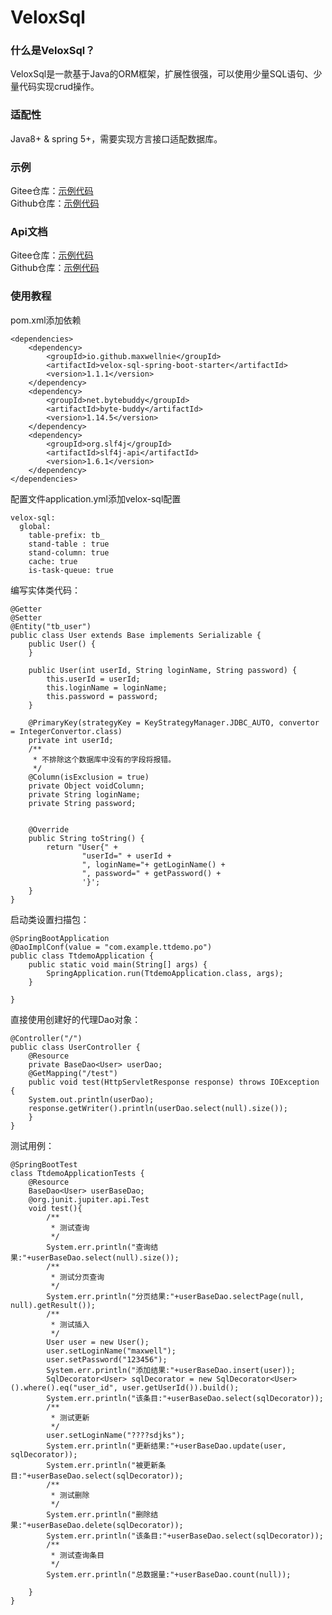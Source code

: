 # VeloxSql

### 什么是VeloxSql？

VeloxSql是一款基于Java的ORM框架，扩展性很强，可以使用少量SQL语句、少量代码实现crud操作。

### 适配性

Java8+ & spring 5+，需要实现方言接口适配数据库。

### 示例

Gitee仓库：<a href="https://gitee.com/maxwellnie/velox-sql-demo.git">示例代码<a/><br/>
Github仓库：<a href="https://github.com/maxwellnie/velox-sql-demo.git">示例代码<a/>

### Api文档

Gitee仓库：<a href="https://gitee.com/maxwellnie/velox-sql-demo.git/apidocs/index.html">示例代码<a/><br/>
Github仓库：<a href="https://github.com/maxwellnie/velox-sql-demo.git/apidocs/index.html">示例代码<a/>

### 使用教程

pom.xml添加依赖
```
<dependencies>
    <dependency>
        <groupId>io.github.maxwellnie</groupId>
        <artifactId>velox-sql-spring-boot-starter</artifactId>
        <version>1.1.1</version>
    </dependency>
    <dependency>
        <groupId>net.bytebuddy</groupId>
        <artifactId>byte-buddy</artifactId>
        <version>1.14.5</version>
    </dependency>
    <dependency>
        <groupId>org.slf4j</groupId>
        <artifactId>slf4j-api</artifactId>
        <version>1.6.1</version>
    </dependency>
</dependencies>
```
配置文件application.yml添加velox-sql配置
```
velox-sql:
  global:
    table-prefix: tb_
    stand-table : true
    stand-column: true
    cache: true
    is-task-queue: true
```
编写实体类代码：
```
@Getter
@Setter
@Entity("tb_user")
public class User extends Base implements Serializable {
    public User() {
    }

    public User(int userId, String loginName, String password) {
        this.userId = userId;
        this.loginName = loginName;
        this.password = password;
    }

    @PrimaryKey(strategyKey = KeyStrategyManager.JDBC_AUTO, convertor = IntegerConvertor.class)
    private int userId;
    /**
     * 不排除这个数据库中没有的字段将报错。
     */
    @Column(isExclusion = true)
    private Object voidColumn;
    private String loginName;
    private String password;


    @Override
    public String toString() {
        return "User{" +
                "userId=" + userId +
                ", loginName="+ getLoginName() +
                ", password=" + getPassword() +
                '}';
    }
}
```
启动类设置扫描包：
```
@SpringBootApplication
@DaoImplConf(value = "com.example.ttdemo.po")
public class TtdemoApplication {
    public static void main(String[] args) {
        SpringApplication.run(TtdemoApplication.class, args);
    }

}
```
直接使用创建好的代理Dao对象：
```
@Controller("/")
public class UserController {
    @Resource
    private BaseDao<User> userDao;
    @GetMapping("/test")
    public void test(HttpServletResponse response) throws IOException {
    System.out.println(userDao);
    response.getWriter().println(userDao.select(null).size());
    }
}
```
测试用例：
```
@SpringBootTest
class TtdemoApplicationTests {
    @Resource
    BaseDao<User> userBaseDao;
    @org.junit.jupiter.api.Test
    void test(){
        /**
         * 测试查询
         */
        System.err.println("查询结果:"+userBaseDao.select(null).size());
        /**
         * 测试分页查询
         */
        System.err.println("分页结果:"+userBaseDao.selectPage(null, null).getResult());
        /**
         * 测试插入
         */
        User user = new User();
        user.setLoginName("maxwell");
        user.setPassword("123456");
        System.err.println("添加结果:"+userBaseDao.insert(user));
        SqlDecorator<User> sqlDecorator = new SqlDecorator<User>().where().eq("user_id", user.getUserId()).build();
        System.err.println("该条目:"+userBaseDao.select(sqlDecorator));
        /**
         * 测试更新
         */
        user.setLoginName("????sdjks");
        System.err.println("更新结果:"+userBaseDao.update(user, sqlDecorator));
        System.err.println("被更新条目:"+userBaseDao.select(sqlDecorator));
        /**
         * 测试删除
         */
        System.err.println("删除结果:"+userBaseDao.delete(sqlDecorator));
        System.err.println("该条目:"+userBaseDao.select(sqlDecorator));
        /**
         * 测试查询条目
         */
        System.err.println("总数据量:"+userBaseDao.count(null));

    }
}
```